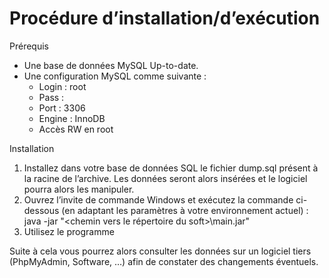# Procédure d’installation/d’exécution

Prérequis
- Une base de données MySQL Up-to-date.
- Une configuration MySQL comme suivante :
  - Login : root
  - Pass : <vide>
  - Port : 3306
  - Engine : InnoDB
  - Accès RW en root


Installation
1.	Installez dans votre base de données SQL le fichier dump.sql présent à la racine de l’archive. Les données seront alors insérées et le logiciel pourra alors les manipuler.
2.	Ouvrez l’invite de commande Windows et exécutez la commande ci-dessous (en adaptant les paramètres à votre environnement actuel) :
java -jar "<chemin vers le répertoire du soft>\main.jar" 
3.	Utilisez le programme

Suite à cela vous pourrez alors consulter les données sur un logiciel tiers (PhpMyAdmin, Software, …) afin de constater des changements éventuels.
